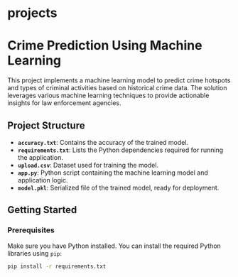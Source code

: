 # projects
# Crime Prediction Using Machine Learning

This project implements a machine learning model to predict crime hotspots and types of criminal activities based on historical crime data. The solution leverages various machine learning techniques to provide actionable insights for law enforcement agencies.

## Project Structure

- **`accuracy.txt`**: Contains the accuracy of the trained model.
- **`requirements.txt`**: Lists the Python dependencies required for running the application.
- **`upload.csv`**: Dataset used for training the model.
- **`app.py`**: Python script containing the machine learning model and application logic.
- **`model.pkl`**: Serialized file of the trained model, ready for deployment.

## Getting Started

### Prerequisites

Make sure you have Python installed. You can install the required Python libraries using `pip`:

```bash
pip install -r requirements.txt
